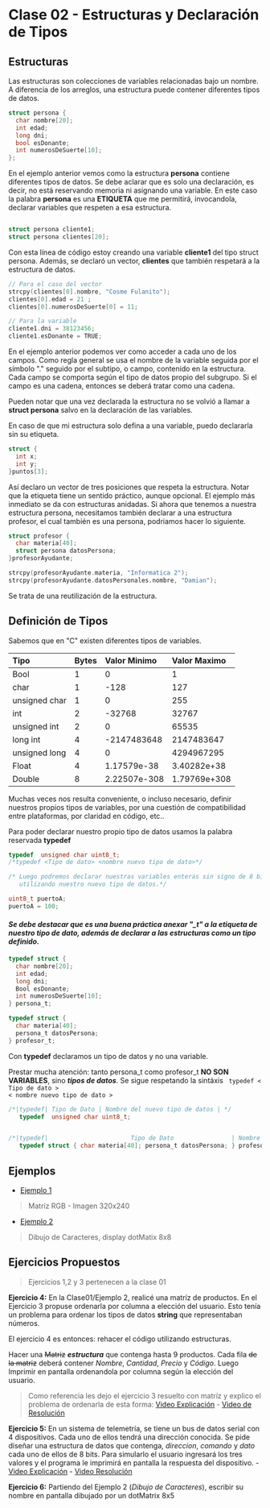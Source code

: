 # Clase 02 - Estructuras y Declaración de Tipos

## Estructuras

Las estructuras son colecciones de variables relacionadas bajo un nombre. A diferencia de los arreglos, una estructura puede contener diferentes tipos de datos.

```c
struct persona {
  char nombre[20];
  int edad;
  long dni;
  bool esDonante;
  int numerosDeSuerte[10];
};
```
En el ejemplo anterior vemos como la estructura __persona__ contiene diferentes tipos de datos. Se debe aclarar que es solo una declaración, es decir, no está reservando memoria ni asignando una variable. En este caso la palabra __persona__ es una __ETIQUETA__ que me permitirá, invocandola, declarar variables que respeten a esa estructura.

```c

struct persona cliente1;
struct persona clientes[20];
```
Con esta línea de código estoy creando una variable __cliente1__ del tipo struct persona. Además, se declaró un vector, __clientes__ que también respetará a la estructura de datos.

```c
// Para el caso del vector
strcpy(clientes[0].nombre, "Cosme Fulanito");
clientes[0].edad = 21 ;
clientes[0].numerosDeSuerte[0] = 11;

// Para la variable
cliente1.dni = 38123456;
cliente1.esDonante = TRUE;
```
En el ejemplo anterior podemos ver como acceder a cada uno de los campos. Como regla general se usa el nombre de la variable seguida por el símbolo "." seguido por el subtipo, o campo, contenido en la estructura.
Cada campo se comporta según el tipo de datos propio del subgrupo. Si el campo es una cadena, entonces se deberá tratar como una cadena.

Pueden notar que una vez declarada la estructura no se volvió a llamar a __struct persona__ salvo en la declaración de las variables.

En caso de que mi estructura solo defina a una variable, puedo declararla sin su etiqueta.
```c
struct {
  int x;
  int y;
}puntos[3];

```
Así declaro un vector de tres posiciones que respeta la estructura. Notar que la etiqueta tiene un sentido práctico, aunque opcional. El ejemplo más inmediato se da con estructuras anidadas. Si ahora que tenemos a nuestra estructura persona, necesitamos también declarar a una estructura profesor, el cual también es una persona, podriamos hacer lo siguiente.

```c
struct profesor {
  char materia[40];
  struct persona datosPersona;  
}profesorAyudante;

strcpy(profesorAyudante.materia, "Informatica 2");
strcpy(profesorAyudante.datosPersonales.nombre, "Damian");

```
Se trata de una reutilización de la estructura.


## Definición de Tipos

Sabemos que en "C" existen diferentes tipos de variables.

| Tipo          | Bytes |  Valor Minimo | Valor Maximo  |
| :------------ | :---- |:------------- |:------------- |
| Bool          | 1     |             0 |             1 |
| char          | 1     |          -128 |           127 |
| unsigned char | 1     |             0 |           255 |
| int           | 2     |        -32768 |         32767 |
| unsigned int  | 2     |             0 |         65535 |
| long int      | 4     |   -2147483648 |    2147483647 |
| unsigned long | 4     |             0 |    4294967295 |
| Float         | 4     |   1.17579e-38 |   3.40282e+38 |
| Double        | 8     |  2.22507e-308 |  1.79769e+308 |

Muchas veces nos resulta conveniente, o incluso necesario, definir nuestros propios tipos de variables, por una cuestión de compatibilidad entre plataformas, por claridad en código, etc..

Para poder declarar nuestro propio tipo de datos usamos la palabra reservada __typedef__

```c
typedef  unsigned char uint8_t;
/*typedef <Tipo de dato> <nombre nuevo tipo de dato>*/

/* Luego podremos declarar nuestras variables enteras sin signo de 8 bits,
   utilizando nuestro nuevo tipo de datos.*/

uint8_t puertoA;
puertoA = 100;
```

#### *Se debe destacar que es una buena práctica anexar "\_t" a la etiqueta de nuestro tipo de dato, además de declarar a las estructuras como un tipo definido.*



```c
typedef struct {
  char nombre[20];
  int edad;
  long dni;
  Bool esDonante;
  int numerosDeSuerte[10];
} persona_t;

typedef struct {
  char materia[40];
  persona_t datosPersona;  
} profesor_t;

```

Con __typedef__ declaramos un tipo de datos y no una variable.

Prestar mucha atención: tanto persona_t como profesor_t __NO SON VARIABLES__, sino __*tipos de datos*__. Se sigue respetando la sintáxis <code> typedef < Tipo de dato > < nombre nuevo tipo de dato > </code>


```c
/*|typedef| Tipo de Dato | Nombre del nuevo tipo de datos | */
   typedef  unsigned char uint8_t;


/*|typedef|                       Tipo de Dato                | Nombre del nuevo tipo de datos | */
   typedef struct { char materia[40]; persona_t datosPersona; } profesor_t;

```

## Ejemplos
- [Ejemplo 1](https://github.com/DamRCorba/Informatica2_2-12_2022/tree/master/Clase_02/ejemplos/Ejemplo1)
> Matríz RGB - Imagen 320x240

- [Ejemplo 2](https://github.com/DamRCorba/Informatica2_2-12_2022/tree/master/Clase_02/ejemplos/Ejemplo2)
> Dibujo de Caracteres, display dotMatix 8x8


## Ejercicios Propuestos

> Ejercicios 1,2 y 3 pertenecen a la clase 01

__Ejercicio 4:__
  En la Clase01/Ejemplo 2, realicé una matríz de productos. En el Ejercicio 3 propuse ordenarla por columna a elección del usuario. Esto tenía un problema para ordenar los tipos de datos __string__ que representaban números.

  El ejercicio 4 es entonces: rehacer el código utilizando estructuras.

  Hacer una ~~Matriz~~ __*estructura*__ que contenga hasta 9 productos. Cada fila ~~de la matriz~~ deberá contener *Nombre*, *Cantidad*, *Precio* y *Código*. Luego Imprimir en pantalla ordenandola por columna según la elección del usuario.

  > Como referencia les dejo el ejercicio 3 resuelto con matríz y explico el problema de ordenarla de esta forma: [Video Explicación](https://youtu.be/HkA7FldDdTA) - [Video de Resolución](https://youtu.be/7KCB4mw5SWs)


  __Ejercicio 5:__
   En un sistema de telemetría, se tiene un bus de datos serial con 4 dispositivos. Cada uno de ellos tendrá una dirección conocida. Se pide diseñar una estructura de datos que contenga, *direccion*, *comando* y *dato* cada uno de ellos de 8 bits. Para simularlo el usuario ingresará los tres valores y el programa le imprimirá en pantalla la respuesta del dispositivo.
    - [Video Explicación](https://www.youtube.com/watch?v=4mHLw2v21KM)
    - [Video Resolución](https://www.youtube.com/watch?v=Ei5p7c98AbE)

__Ejercicio 6:__
  Partiendo del Ejemplo 2 (*Dibujo de Caracteres*), escribir su nombre en pantalla dibujado por un dotMatrix 8x5
